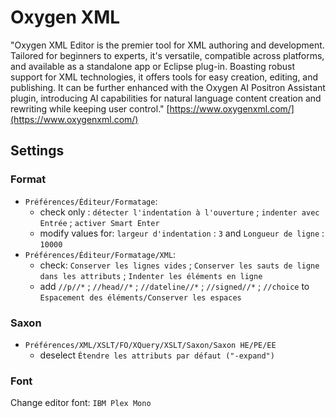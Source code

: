 # Oxygen XML 
"Oxygen XML Editor is the premier tool for XML authoring and development. Tailored for beginners to experts, it's versatile, compatible across platforms, and available as a standalone app or Eclipse plug-in. Boasting robust support for XML technologies, it offers tools for easy creation, editing, and publishing. It can be further enhanced with the Oxygen AI Positron Assistant plugin, introducing AI capabilities for natural language content creation and rewriting while keeping user control." 
[https://www.oxygenxml.com/](https://www.oxygenxml.com/)

## Settings
### Format
- `Préférences/Éditeur/Formatage`: 
	- check only : `détecter l'indentation à l'ouverture` ; `indenter avec Entrée` ; `activer Smart Enter`
	- modify values for: `largeur d'indentation` : `3` and `Longueur de ligne` : `10000`
- `Préférences/Éditeur/Formatage/XML`:
	- check: `Conserver les lignes vides` ; `Conserver les sauts de ligne dans les attributs` ; `Indenter les éléments en ligne`
	- add `//p//*` ; `//head//*` ; `//dateline//*` ; `//signed//*` ; `//choice` to `Espacement des éléments/Conserver les espaces`

### Saxon 
- `Préférences/XML/XSLT/FO/XQuery/XSLT/Saxon/Saxon HE/PE/EE`
	- deselect `Étendre les attributs par défaut ("-expand")`

### Font
Change editor font: `IBM Plex Mono`
